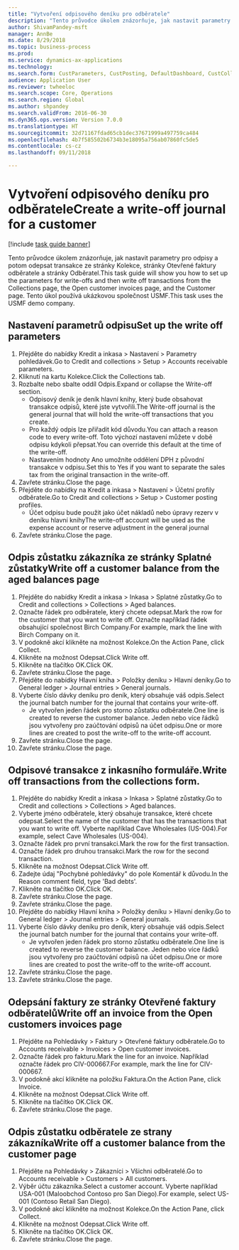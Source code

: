 ```yaml
--- 
title: "Vytvoření odpisového deníku pro odběratele"
description: "Tento průvodce úkolem znázorňuje, jak nastavit parametry pro odpisy a potom odepsat transakce ze stránky Kolekce, stránky Otevřené faktury odběratele a stránky Odběratel."
author: ShivamPandey-msft
manager: AnnBe
ms.date: 8/29/2018
ms.topic: business-process
ms.prod: 
ms.service: dynamics-ax-applications
ms.technology: 
ms.search.form: CustParameters, CustPosting, DefaultDashboard, CustCollectionsPoolsListPage, CustWriteOff, LedgerJournalTable, LedgerJournalTransDaily, CustCollections, CustOpenInvoicesListPage, CustTable
audience: Application User
ms.reviewer: twheeloc
ms.search.scope: Core, Operations
ms.search.region: Global
ms.author: shpandey
ms.search.validFrom: 2016-06-30
ms.dyn365.ops.version: Version 7.0.0
ms.translationtype: HT
ms.sourcegitcommit: 32d71167fdad65cb1dec37671999a497759ca484
ms.openlocfilehash: 4b7f585502b6734b3e18095a756ab07860fc5de5
ms.contentlocale: cs-cz
ms.lasthandoff: 09/11/2018

---
```

# <a name="create-a-write-off-journal-for-a-customer"></a><span data-ttu-id="1fac2-103">Vytvoření odpisového deníku pro odběratele</span><span class="sxs-lookup"><span data-stu-id="1fac2-103">Create a write-off journal for a customer</span></span>

[!include [task guide banner](../../includes/task-guide-banner.md)]

<span data-ttu-id="1fac2-104">Tento průvodce úkolem znázorňuje, jak nastavit parametry pro odpisy a potom odepsat transakce ze stránky Kolekce, stránky Otevřené faktury odběratele a stránky Odběratel.</span><span class="sxs-lookup"><span data-stu-id="1fac2-104">This task guide will show you how to set up the parameters for write-offs and then write off transactions from the Collections page, the Open customer invoices page, and the Customer page.</span></span> <span data-ttu-id="1fac2-105">Tento úkol používá ukázkovou společnost USMF.</span><span class="sxs-lookup"><span data-stu-id="1fac2-105">This task uses the USMF demo company.</span></span>


## <a name="set-up-the-write-off-parameters"></a><span data-ttu-id="1fac2-106">Nastavení parametrů odpisu</span><span class="sxs-lookup"><span data-stu-id="1fac2-106">Set up the write off parameters</span></span>
1. <span data-ttu-id="1fac2-107">Přejděte do nabídky Kredit a inkasa > Nastavení > Parametry pohledávek.</span><span class="sxs-lookup"><span data-stu-id="1fac2-107">Go to Credit and collections > Setup > Accounts receivable parameters.</span></span>
2. <span data-ttu-id="1fac2-108">Kliknutí na kartu Kolekce.</span><span class="sxs-lookup"><span data-stu-id="1fac2-108">Click the Collections tab.</span></span>
3. <span data-ttu-id="1fac2-109">Rozbalte nebo sbalte oddíl Odpis.</span><span class="sxs-lookup"><span data-stu-id="1fac2-109">Expand or collapse the Write-off section.</span></span>
    * <span data-ttu-id="1fac2-110">Odpisový deník je deník hlavní knihy, který bude obsahovat transakce odpisů, které jste vytvořili.</span><span class="sxs-lookup"><span data-stu-id="1fac2-110">The Write-off journal is the general journal that will hold the write-off transactions that you create.</span></span>  
    * <span data-ttu-id="1fac2-111">Pro každý odpis lze přiřadit kód důvodu.</span><span class="sxs-lookup"><span data-stu-id="1fac2-111">You can attach a reason code to every write-off.</span></span> <span data-ttu-id="1fac2-112">Toto výchozí nastavení můžete v době odpisu kdykoli přepsat.</span><span class="sxs-lookup"><span data-stu-id="1fac2-112">You can override this default at the time of the write-off.</span></span>  
    * <span data-ttu-id="1fac2-113">Nastavením hodnoty Ano umožníte oddělení DPH z původní transakce v odpisu.</span><span class="sxs-lookup"><span data-stu-id="1fac2-113">Set this to Yes if you want to separate the sales tax from the original transaction in the write-off.</span></span>  
4. <span data-ttu-id="1fac2-114">Zavřete stránku.</span><span class="sxs-lookup"><span data-stu-id="1fac2-114">Close the page.</span></span>
5. <span data-ttu-id="1fac2-115">Přejděte do nabídky na Kredit a inkasa > Nastavení > Účetní profily odběratele.</span><span class="sxs-lookup"><span data-stu-id="1fac2-115">Go to Credit and collections > Setup > Customer posting profiles.</span></span>
    * <span data-ttu-id="1fac2-116">Účet odpisu bude použit jako účet nákladů nebo úpravy rezerv v deníku hlavní knihy</span><span class="sxs-lookup"><span data-stu-id="1fac2-116">The write-off account will be used as the expense account or reserve adjustment in the general journal</span></span>   
6. <span data-ttu-id="1fac2-117">Zavřete stránku.</span><span class="sxs-lookup"><span data-stu-id="1fac2-117">Close the page.</span></span>

## <a name="write-off-a-customer-balance-from-the-aged-balances-page"></a><span data-ttu-id="1fac2-118">Odpis zůstatku zákazníka ze stránky Splatné zůstatky</span><span class="sxs-lookup"><span data-stu-id="1fac2-118">Write off a customer balance from the aged balances page</span></span>
1. <span data-ttu-id="1fac2-119">Přejděte do nabídky Kredit a inkasa > Inkasa > Splatné zůstatky.</span><span class="sxs-lookup"><span data-stu-id="1fac2-119">Go to Credit and collections > Collections > Aged balances.</span></span>
2. <span data-ttu-id="1fac2-120">Označte řádek pro odběratele, který chcete odepsat.</span><span class="sxs-lookup"><span data-stu-id="1fac2-120">Mark the row for the customer that you want to write off.</span></span> <span data-ttu-id="1fac2-121">Označte například řádek obsahující společnost Birch Company.</span><span class="sxs-lookup"><span data-stu-id="1fac2-121">For example, mark the line with Birch Company on it.</span></span>
3. <span data-ttu-id="1fac2-122">V podokně akcí klikněte na možnost Kolekce.</span><span class="sxs-lookup"><span data-stu-id="1fac2-122">On the Action Pane, click Collect.</span></span>
4. <span data-ttu-id="1fac2-123">Klikněte na možnost Odepsat.</span><span class="sxs-lookup"><span data-stu-id="1fac2-123">Click Write off.</span></span>
5. <span data-ttu-id="1fac2-124">Klikněte na tlačítko OK.</span><span class="sxs-lookup"><span data-stu-id="1fac2-124">Click OK.</span></span>
6. <span data-ttu-id="1fac2-125">Zavřete stránku.</span><span class="sxs-lookup"><span data-stu-id="1fac2-125">Close the page.</span></span>
7. <span data-ttu-id="1fac2-126">Přejděte do nabídky Hlavní kniha > Položky deníku > Hlavní deníky.</span><span class="sxs-lookup"><span data-stu-id="1fac2-126">Go to General ledger > Journal entries > General journals.</span></span>
8. <span data-ttu-id="1fac2-127">Vyberte číslo dávky deníku pro deník, který obsahuje váš odpis.</span><span class="sxs-lookup"><span data-stu-id="1fac2-127">Select the journal batch number for the journal that contains your write-off.</span></span>
    * <span data-ttu-id="1fac2-128">Je vytvořen jeden řádek pro storno zůstatku odběratele.</span><span class="sxs-lookup"><span data-stu-id="1fac2-128">One line is created to reverse the customer balance.</span></span> <span data-ttu-id="1fac2-129">Jeden nebo více řádků jsou vytvořeny pro zaúčtování odpisů na účet odpisu.</span><span class="sxs-lookup"><span data-stu-id="1fac2-129">One or more lines are created to post the write-off to the write-off account.</span></span>  
9. <span data-ttu-id="1fac2-130">Zavřete stránku.</span><span class="sxs-lookup"><span data-stu-id="1fac2-130">Close the page.</span></span>
10. <span data-ttu-id="1fac2-131">Zavřete stránku.</span><span class="sxs-lookup"><span data-stu-id="1fac2-131">Close the page.</span></span>

## <a name="write-off-transactions-from-the-collections-form"></a><span data-ttu-id="1fac2-132">Odpisové transakce z inkasního formuláře.</span><span class="sxs-lookup"><span data-stu-id="1fac2-132">Write off transactions from the collections form.</span></span>
1. <span data-ttu-id="1fac2-133">Přejděte do nabídky Kredit a inkasa > Inkasa > Splatné zůstatky.</span><span class="sxs-lookup"><span data-stu-id="1fac2-133">Go to Credit and collections > Collections > Aged balances.</span></span>
2. <span data-ttu-id="1fac2-134">Vyberte jméno odběratele, který obsahuje transakce, které chcete odepsat.</span><span class="sxs-lookup"><span data-stu-id="1fac2-134">Select the name of the customer that has the transactions that you want to write off.</span></span> <span data-ttu-id="1fac2-135">Vyberte například Cave Wholesales (US-004).</span><span class="sxs-lookup"><span data-stu-id="1fac2-135">For example, select Cave Wholesales (US-004).</span></span>
3. <span data-ttu-id="1fac2-136">Označte řádek pro první transakci.</span><span class="sxs-lookup"><span data-stu-id="1fac2-136">Mark the row for the first transaction.</span></span>
4. <span data-ttu-id="1fac2-137">Označte řádek pro druhou transakci.</span><span class="sxs-lookup"><span data-stu-id="1fac2-137">Mark the row for the second transaction.</span></span>
5. <span data-ttu-id="1fac2-138">Klikněte na možnost Odepsat.</span><span class="sxs-lookup"><span data-stu-id="1fac2-138">Click Write off.</span></span>
6. <span data-ttu-id="1fac2-139">Zadejte údaj "Pochybné pohledávky" do pole Komentář k důvodu.</span><span class="sxs-lookup"><span data-stu-id="1fac2-139">In the Reason comment field, type 'Bad debts'.</span></span>
7. <span data-ttu-id="1fac2-140">Klikněte na tlačítko OK.</span><span class="sxs-lookup"><span data-stu-id="1fac2-140">Click OK.</span></span>
8. <span data-ttu-id="1fac2-141">Zavřete stránku.</span><span class="sxs-lookup"><span data-stu-id="1fac2-141">Close the page.</span></span>
9. <span data-ttu-id="1fac2-142">Zavřete stránku.</span><span class="sxs-lookup"><span data-stu-id="1fac2-142">Close the page.</span></span>
10. <span data-ttu-id="1fac2-143">Přejděte do nabídky Hlavní kniha > Položky deníku > Hlavní deníky.</span><span class="sxs-lookup"><span data-stu-id="1fac2-143">Go to General ledger > Journal entries > General journals.</span></span>
11. <span data-ttu-id="1fac2-144">Vyberte číslo dávky deníku pro deník, který obsahuje váš odpis.</span><span class="sxs-lookup"><span data-stu-id="1fac2-144">Select the journal batch number for the journal that contains your write-off.</span></span>
    * <span data-ttu-id="1fac2-145">Je vytvořen jeden řádek pro storno zůstatku odběratele.</span><span class="sxs-lookup"><span data-stu-id="1fac2-145">One line is created to reverse the customer balance.</span></span> <span data-ttu-id="1fac2-146">Jeden nebo více řádků jsou vytvořeny pro zaúčtování odpisů na účet odpisu.</span><span class="sxs-lookup"><span data-stu-id="1fac2-146">One or more lines are created to post the write-off to the write-off account.</span></span>  
12. <span data-ttu-id="1fac2-147">Zavřete stránku.</span><span class="sxs-lookup"><span data-stu-id="1fac2-147">Close the page.</span></span>
13. <span data-ttu-id="1fac2-148">Zavřete stránku.</span><span class="sxs-lookup"><span data-stu-id="1fac2-148">Close the page.</span></span>

## <a name="write-off-an-invoice-from-the-open-customers-invoices-page"></a><span data-ttu-id="1fac2-149">Odepsání faktury ze stránky Otevřené faktury odběratelů</span><span class="sxs-lookup"><span data-stu-id="1fac2-149">Write off an invoice from the Open customers invoices page</span></span>
1. <span data-ttu-id="1fac2-150">Přejděte na Pohledávky > Faktury > Otevřené faktury odběratele.</span><span class="sxs-lookup"><span data-stu-id="1fac2-150">Go to Accounts receivable > Invoices > Open customer invoices.</span></span>
2. <span data-ttu-id="1fac2-151">Označte řádek pro fakturu.</span><span class="sxs-lookup"><span data-stu-id="1fac2-151">Mark the line for an invoice.</span></span> <span data-ttu-id="1fac2-152">Například označte řádek pro CIV-000667.</span><span class="sxs-lookup"><span data-stu-id="1fac2-152">For example, mark the line for CIV-000667.</span></span>
3. <span data-ttu-id="1fac2-153">V podokně akcí klikněte na položku Faktura.</span><span class="sxs-lookup"><span data-stu-id="1fac2-153">On the Action Pane, click Invoice.</span></span>
4. <span data-ttu-id="1fac2-154">Klikněte na možnost Odepsat.</span><span class="sxs-lookup"><span data-stu-id="1fac2-154">Click Write off.</span></span>
5. <span data-ttu-id="1fac2-155">Klikněte na tlačítko OK.</span><span class="sxs-lookup"><span data-stu-id="1fac2-155">Click OK.</span></span>
6. <span data-ttu-id="1fac2-156">Zavřete stránku.</span><span class="sxs-lookup"><span data-stu-id="1fac2-156">Close the page.</span></span>

## <a name="write-off-a-customer-balance-from-the-customer-page"></a><span data-ttu-id="1fac2-157">Odpis zůstatku odběratele ze strany zákazníka</span><span class="sxs-lookup"><span data-stu-id="1fac2-157">Write off a customer balance from the customer page</span></span>
1. <span data-ttu-id="1fac2-158">Přejděte na Pohledávky > Zákazníci > Všichni odběratelé.</span><span class="sxs-lookup"><span data-stu-id="1fac2-158">Go to Accounts receivable > Customers > All customers.</span></span>
2. <span data-ttu-id="1fac2-159">Výběr účtu zákazníka.</span><span class="sxs-lookup"><span data-stu-id="1fac2-159">Select a customer account.</span></span> <span data-ttu-id="1fac2-160">Vyberte například USA-001 (Maloobchod Contoso pro San Diego).</span><span class="sxs-lookup"><span data-stu-id="1fac2-160">For example, select US-001 (Contoso Retail San Diego).</span></span>
3. <span data-ttu-id="1fac2-161">V podokně akcí klikněte na možnost Kolekce.</span><span class="sxs-lookup"><span data-stu-id="1fac2-161">On the Action Pane, click Collect.</span></span>
4. <span data-ttu-id="1fac2-162">Klikněte na možnost Odepsat.</span><span class="sxs-lookup"><span data-stu-id="1fac2-162">Click Write off.</span></span>
5. <span data-ttu-id="1fac2-163">Klikněte na tlačítko OK.</span><span class="sxs-lookup"><span data-stu-id="1fac2-163">Click OK.</span></span>
6. <span data-ttu-id="1fac2-164">Zavřete stránku.</span><span class="sxs-lookup"><span data-stu-id="1fac2-164">Close the page.</span></span>


